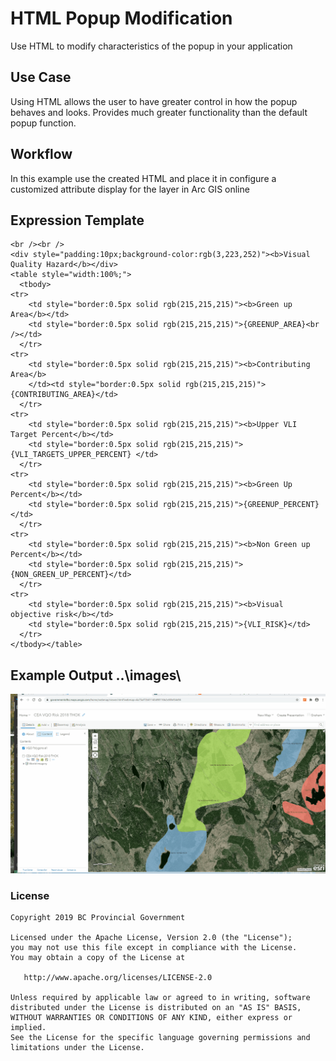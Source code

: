 # HTML Popup Modification

Use HTML to modify characteristics of the popup in your application

## Use Case

Using HTML allows the user to have greater control in how the popup behaves and looks. Provides much greater functionality than the default popup function.


## Workflow

In this example use the created HTML and place it in configure a customized attribute display for the layer in Arc GIS online


## Expression Template

```
<br /><br />
<div style="padding:10px;background-color:rgb(3,223,252)"><b>Visual Quality Hazard</b></div>
<table style="width:100%;">
  <tbody>
<tr>
    <td style="border:0.5px solid rgb(215,215,215)"><b>Green up Area</b></td>
    <td style="border:0.5px solid rgb(215,215,215)">{GREENUP_AREA}<br /></td> 
  </tr>
<tr>
    <td style="border:0.5px solid rgb(215,215,215)"><b>Contributing Area</b>
	</td><td style="border:0.5px solid rgb(215,215,215)">{CONTRIBUTING_AREA}</td> 
  </tr>
<tr>
    <td style="border:0.5px solid rgb(215,215,215)"><b>Upper VLI Target Percent</b></td>
	<td style="border:0.5px solid rgb(215,215,215)">{VLI_TARGETS_UPPER_PERCENT} </td> 
  </tr>
<tr>
    <td style="border:0.5px solid rgb(215,215,215)"><b>Green Up Percent</b></td>
	<td style="border:0.5px solid rgb(215,215,215)">{GREENUP_PERCENT} </td> 
  </tr>
<tr>
    <td style="border:0.5px solid rgb(215,215,215)"><b>Non Green up Percent</b></td>
	<td style="border:0.5px solid rgb(215,215,215)">{NON_GREEN_UP_PERCENT}</td> 
  </tr>
<tr>
    <td style="border:0.5px solid rgb(215,215,215)"><b>Visual objective risk</b></td>
	<td style="border:0.5px solid rgb(215,215,215)">{VLI_RISK}</td> 
  </tr>
</tbody></table>
```

## Example Output ..\images\
![HTML_Image](..\Images\HTML_Popup_Customization.gif)



### License
    Copyright 2019 BC Provincial Government

    Licensed under the Apache License, Version 2.0 (the "License");
    you may not use this file except in compliance with the License.
    You may obtain a copy of the License at

       http://www.apache.org/licenses/LICENSE-2.0

    Unless required by applicable law or agreed to in writing, software
    distributed under the License is distributed on an "AS IS" BASIS,
    WITHOUT WARRANTIES OR CONDITIONS OF ANY KIND, either express or implied.
    See the License for the specific language governing permissions and
    limitations under the License.
